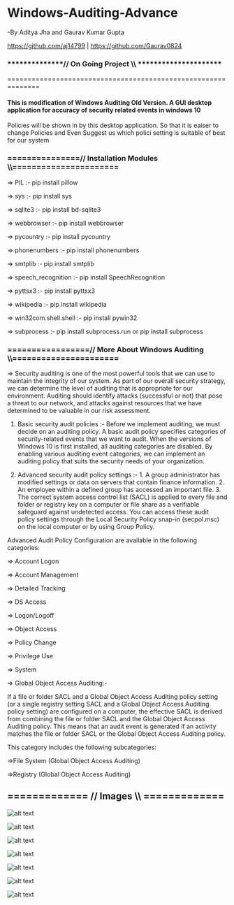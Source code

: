 # Windows-Auditing-Advance

-By Aditya Jha and Gaurav Kumar Gupta

https://github.com/aj14799 | https://github.com/Gaurav0824


### **************// On Going Project \\\\ *********************
==============================================================



#### This is modification of Windows Auditing Old Version. A GUI desktop application for accuracy of security related events in windows 10

Policies will be shown in by this desktop application. So that it is eaiser to change Policies and Even Suggest us which polici setting is suitable of best for our system


### ===============// Installation Modules \\\\======================

=> PIL                  :-             pip install pillow

=> sys                  :-             pip install sys

=> sqlite3              :-             pip install bd-sqlite3

=> webbrowser           :-             pip install webbrowser

=> pycountry            :-             pip install pycountry 

=> phonenumbers         :-             pip install phonenumbers

=> smtplib              :-             pip install smtplib

=> speech_recognition   :-             pip install SpeechRecognition

=> pyttsx3              :-             pip install pyttsx3

=> wikipedia            :-             pip install wikipedia

=> win32com.shell.shell :-             pip install pywin32

=> subprocess           :-             pip install subprocess.run or pip install subprocess

### =================// More About Windows Auditing \\\\======================


=> Security auditing is one of the most powerful tools that we can use to maintain the integrity of our system. As part of our overall security strategy, we can determine the level of auditing that is appropriate for our environment. Auditing should identify attacks (successful or not) that pose a threat to our network, and attacks against resources that we have determined to be valuable in our risk assessment.

1. Basic security audit policies :- Before we implement auditing, we must decide on an auditing policy. A basic audit policy specifies categories of security-related events that we want to audit. When the versions of Windows 10 is first installed, all auditing categories are disabled. By enabling various auditing event categories, we can implement an auditing policy that suits the security needs of your organization.

2. Advanced security audit policy settings :- 
        1. A group administrator has modified settings or data on servers that contain finance information.
        2. An employee within a defined group has accessed an important file.
        3. The correct system access control list (SACL) is applied to every file and folder or registry key on a computer or file share           as a verifiable safeguard against undetected access.
You can access these audit policy settings through the Local Security Policy snap-in (secpol.msc) on the local computer or by using Group Policy.

Advanced Audit Policy Configuration are available in the following categories:

=> Account Logon

=> Account Management

=> Detailed Tracking

=> DS Access

=> Logon/Logoff

=> Object Access

=> Policy Change

=> Privilege Use

=> System

=> Global Object Access Auditing:-

   If a file or folder SACL and a Global Object Access Auditing policy setting (or a single registry setting SACL and a Global Object      Access Auditing policy setting) are configured on a computer, the effective SACL is derived from combining the file or folder SACL      and the Global Object Access Auditing policy. This means that an audit event is generated if an activity matches the file or folder      SACL or the Global Object Access Auditing policy.

   This category includes the following subcategories:

   =>File System (Global Object Access Auditing)
   
   =>Registry (Global Object Access Auditing)
 
 
 ## ============= // Images \\\\ =============
 
 
![alt text](https://github.com/aj14799/Windows-Auditing-Advance/blob/master/Pics/Screenshot%20(206).png)

![alt text](https://github.com/aj14799/Windows-Auditing-Advance/blob/master/Pics/Screenshot%20(200).png)

![alt text](https://github.com/aj14799/Windows-Auditing-Advance/blob/master/Pics/Screenshot%20(201).png)

![alt text](https://github.com/aj14799/Windows-Auditing-Advance/blob/master/Pics/Screenshot%20(202).png)

![alt text](https://github.com/aj14799/Windows-Auditing-Advance/blob/master/Pics/Screenshot%20(203).png)

![alt text](https://github.com/aj14799/Windows-Auditing-Advance/blob/master/Pics/Screenshot%20(204).png)

![alt text](https://github.com/aj14799/Windows-Auditing-Advance/blob/master/Pics/Screenshot%20(205).png)



